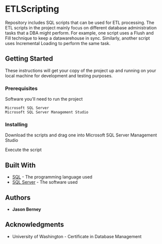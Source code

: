 # ETLScripting

Repository includes SQL scripts that can be used for ETL processing. The ETL scripts in the project mainly focus on different database administration tasks that a DBA might perform. For example, one script uses a Flush and Fill technique to keep a datawarehouse in sync. Similarly, another script uses Incremental Loading to perform the same task. 

## Getting Started

These instructions will get your copy of the project up and running on your local machine for development and testing purposes.

### Prerequisites

Software you'll need to run the project

```
Microsoft SQL Server
Microsoft SQL Server Management Studio
```

### Installing

Download the scripts and drag one into Microsoft SQL Server Management Studio

Execute the script

## Built With

* [SQL](https://docs.microsoft.com/en-us/sql/) - The programming language used
* [SQL Server](https://docs.microsoft.com/en-us/sql/) - The software used

## Authors

* **Jason Berney**

## Acknowledgments

* University of Washington - Certificate in Database Management

